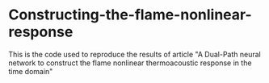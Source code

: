# Constructing-the-flame-nonlinear-response
This is the code used to reproduce the results of article "A Dual-Path neural network to construct the flame nonlinear thermoacoustic response in the time domain"
